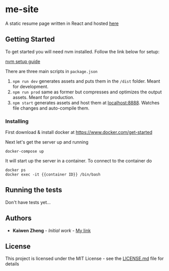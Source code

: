 # me-site

A static resume page written in React and hosted [here](http://www.kaiwenz.com)

## Getting Started

To get started you will need nvm installed. Follow the link below for setup:

[nvm setup guide](https://gist.github.com/d2s/372b5943bce17b964a79)

There are three main scripts in ``` package.json ```

1. ``` npm run dev ``` generates assets and puts them in the ``` /dist ``` folder. Meant for development.
2. ``` npm run prod ``` same as former but compresses and optimizes the output assets. Meant for production.
3. ``` npm start ``` generates assets and host them at [localhost:8888](http://localhost:8888/). Watches file changes and auto-compile them.

### Installing

First download & install docker at https://www.docker.com/get-started

Next let's get the server up and running

```
docker-compose up
```
It will start up the server in a container. To connect to the container do
```
docker ps
docker exec -it {{container ID}} /bin/bash
```

## Running the tests

Don't have tests yet...

## Authors

* **Kaiwen Zheng** - *Initial work* - [My link](http://www.kaiwenz.com/)

## License

This project is licensed under the MIT License - see the [LICENSE.md](LICENSE.md) file for details
